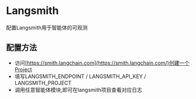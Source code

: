 # Langsmith

配置Langsmith用于智能体的可观测

## 配置方法

- 访问[https://smith.langchain.com](https://smith.langchain.com/)创建一个Project
- 填写LANGSMITH_ENDPOINT / LANGSMITH_API_KEY / LANGSMITH_PROJECT
- 调用任意智能体模块,即可在langsmith项目查看对应日志

